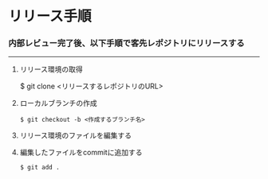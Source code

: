 # リリース手順  
### 内部レビュー完了後、以下手順で客先レポジトリにリリースする  
***  
1. リリース環境の取得  

    $ git clone <リリースするレポジトリのURL>  

1. ローカルブランチの作成  

    ```  
    $ git checkout -b <作成するブランチ名>  
    ```  

1. リリース環境のファイルを編集する  

1. 編集したファイルをcommitに追加する  

    ```  
    $ git add .  
    ```  
